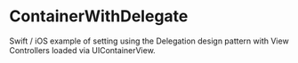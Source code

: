 # ContainerWithDelegate

Swift / iOS example of setting using the Delegation design pattern with View Controllers loaded via UIContainerView.
